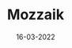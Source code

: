---
layout: project
title: 'Mozzaik'
caption: Créez votre digital workplace dans Microsoft 365
description: > 
  **Client** : Mozzaik365 est un éditeur de logiciels SaaS spécialisé dans l'amélioration de l'expérience employé dans l'univers Microsoft 365. Ils développent des outils pour connecter les talents, faciliter la communication et fluidifier le partage de connaissances en entreprise.<br/><br/>
  **Mission** : Réaliser une nouvelle version de roll-up pour promouvoir leur solution lors de leur première participation au salon dédié au Digital Workplace, à l'intranet, à la collaboration, à la communication interne et à l'expérience des employés.<br/><br/>
  **Outils et/ou technologies** : Adobe Ai
date: '16-03-2022'
image: 
  path: /assets/img/prowork/cover-plv-roll-up-first-event-mozzaik.jpg
  srcset: 
    1920w: /assets/img/prowork/cover-plv-roll-up-first-event-mozzaik.jpg
    960w:  /assets/img/prowork/cover-plv-roll-up-first-event-mozzaik@0,5x.jpg
    480w:  /assets/img/prowork/cover-plv-roll-up-first-event-mozzaik@0,25x.jpg
links:
  - title: En savoir + sur Mozzaik365
    url: https://www.mozzaik365.com/
sitemap: false

---